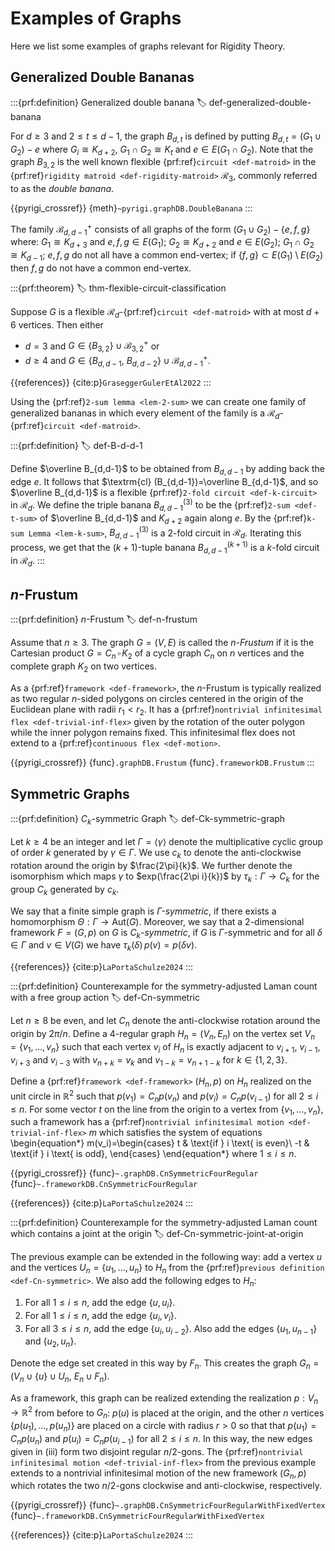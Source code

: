 # Examples of Graphs

Here we list some examples of graphs relevant for Rigidity Theory.

## Generalized Double Bananas

:::{prf:definition} Generalized double banana
:label: def-generalized-double-banana

For $d\geq 3$ and $2\leq t\leq d-1$,
the graph $B_{d,t}$ is defined by putting $B_{d,t}=(G_1\cup G_2)-e$
where $G_i\cong K_{d+2}$, $G_1\cap G_2\cong K_{t}$ and $e\in E(G_1\cap G_2)$.
Note that the graph $B_{3,2}$  is the well known flexible {prf:ref}`circuit <def-matroid>` in the {prf:ref}`rigidity matroid <def-rigidity-matroid>` $\mathcal{R}_3$, commonly referred to as the _double banana_.

{{pyrigi_crossref}} {meth}`~pyrigi.graphDB.DoubleBanana`
:::

The family  $\mathcal{B}_{d,d-1}^+$ consists of all graphs of the form
$(G_1\cup G_2)-\{e,f,g\}$ where: $G_1\cong K_{d+3}$ and $e,f,g\in E(G_1)$;
$G_2\cong K_{d+2}$ and $e\in E(G_2)$; $G_1\cap G_2\cong K_{d-1}$;
$e,f,g$ do not all have a common end-vertex;
if $\{f,g\}\subset E(G_1)\setminus E(G_2)$ then $f,g$ do not have a common end-vertex.

:::{prf:theorem}
:label: thm-flexible-circuit-classification

Suppose $G$ is a flexible $\mathcal{R}_d$-{prf:ref}`circuit <def-matroid>` with at most $d+6$ vertices.
Then either

* $d=3$ and $G\in \{B_{3,2}\}\cup \mathcal{B}_{3,2}^+$ or
* $d\geq 4$ and $G\in \{B_{d,d-1}$, $B_{d,d-2}\}\cup \mathcal{B}_{d,d-1}^+$.

{{references}} {cite:p}`GraseggerGulerEtAl2022`
:::

Using the {prf:ref}`2-sum lemma <lem-2-sum>` we can create one family of generalized bananas in which
every element of the family is a $\mathcal{R}_d$-{prf:ref}`circuit <def-matroid>`.

:::{prf:definition}
:label: def-B-d-d-1

Define $\overline B_{d,d-1}$ to be obtained from $B_{d,d-1}$ by adding back the edge $e$.
It follows that $\textrm{cl} (B_{d,d-1})=\overline B_{d,d-1}$, and so
$\overline B_{d,d-1}$ is a flexible {prf:ref}`2-fold circuit <def-k-circuit>` in
$\mathcal{R}_d$. We define the triple banana $B^{(3)}_{d,d-1}$
to be the {prf:ref}`2-sum <def-t-sum>` of $\overline B_{d,d-1}$
and $K_{d+2}$ again along $e$.
By the {prf:ref}`k-sum Lemma <lem-k-sum>`, $B^{(3)}_{d,d-1}$ is a 2-fold circuit in $\mathcal{R}_d$.
Iterating this process, we get that the $(k+1)$-tuple banana $B^{(k+1)}_{d,d-1}$ is a
$k$-fold circuit in $\mathcal{R}_d$.
:::


## $n$-Frustum

:::{prf:definition} $n$-Frustum
:label: def-n-frustum

Assume that $n\geq 3$. The graph $G=(V,E)$ is called the 
_$n$-Frustum_ if it is the Cartesian product
 $G=C_n\,\square \, K_2$ of a cycle graph $C_n$ on $n$ vertices 
 and the complete graph $K_2$ on two vertices.

As a {prf:ref}`framework <def-framework>`, the $n$-Frustum is 
typically realized as two regular $n$-sided polygons on circles 
centered in the origin of the Euclidean plane with radii $r_1<r_2$. 
It has a {prf:ref}`nontrivial infinitesimal flex <def-trivial-inf-flex>` 
given by the rotation of the outer polygon while the inner polygon remains 
fixed. This infinitesimal flex does not extend to a 
{prf:ref}`continuous flex <def-motion>`.

{{pyrigi_crossref}} {func}`.graphDB.Frustum`
{func}`.frameworkDB.Frustum`
:::


## Symmetric Graphs

:::{prf:definition} $C_k$-symmetric Graph
:label: def-Ck-symmetric-graph

Let $k\geq 4$ be an integer and let $\Gamma = \langle \gamma \rangle$
denote the multiplicative cyclic group of order $k$ generated by $\gamma\in \Gamma$.
We use $c_k$ to denote the anti-clockwise rotation around the
origin by $\frac{2\pi}{k}$. We further denote the isomorphism which maps
$\gamma$ to $exp(\frac{2\pi i}{k})$ by $\tau_k:\Gamma \rightarrow C_k$
for the group $C_k$ generated by $c_k$.

We say that a finite simple graph is _$\Gamma$-symmetric_, if there exists
a homomorphism $\Theta:\Gamma \rightarrow \text{Aut}(G)$. Moreover, we say
that a $2$-dimensional framework $F=(G,p)$ on $G$ is _$C_k$-symmetric_, if
$G$ is $\Gamma$-symmetric and for all $\delta \in \Gamma$ and $v\in V(G)$
we have $\tau_k(\delta)\,p(v) = p(\delta v)$.

{{references}} {cite:p}`LaPortaSchulze2024`
:::

:::{prf:definition} Counterexample for the symmetry-adjusted Laman count with a free group action
:label: def-Cn-symmetric

Let $n\geq8$ be even, and let $C_n$ denote the anti-clockwise 
rotation around the origin by $2\pi/n$. Define a 4-regular 
graph $H_n=(V_n,E_n)$ on the vertex set $V_n=\{v_1,\dots,v_n\}$ 
such that each vertex $v_i$ of $H_n$ is exactly adjacent to 
$v_{i+1}$, $v_{i-1}$, $v_{i+3}$ and $v_{i-3}$ with $v_{n+k}=v_k$ 
and $v_{1-k}=v_{n+1-k}$ for $k\in \{1,2,3\}$.

Define a {prf:ref}`framework <def-framework>` $(H_n,p)$ on 
$H_n$ realized on the unit circle in $\mathbb{R}^2$ such that 
$p(v_1)=C_np(v_n)$ and $p(v_i)=C_np(v_{i-1})$ for all 
$2\leq i\leq n$. For some vector $t$ on the line from the 
origin to a vertex from $\{v_1,\dots,v_n\}$, such a framework 
has a 
{prf:ref}`nontrivial infinitesimal motion <def-trivial-inf-flex>` 
$m$ which satisfies the system of equations
\begin{equation*}
    m(v_i)=\begin{cases}
        t & \text{if } i \text{ is even}\\
        -t & \text{if } i \text{ is odd},
    \end{cases}
\end{equation*}
where $1\leq i\leq n$.

{{pyrigi_crossref}} {func}`~.graphDB.CnSymmetricFourRegular`
{func}`~.frameworkDB.CnSymmetricFourRegular`

{{references}} {cite:p}`LaPortaSchulze2024`
:::

:::{prf:definition} Counterexample for the symmetry-adjusted Laman count which contains a joint at the origin
:label: def-Cn-symmetric-joint-at-origin

The previous example can be extended in the following way: 
add a vertex $u$ and the vertices $U_n=\{u_1,\dots,u_n\}$ 
to $H_n$ from the {prf:ref}`previous definition <def-Cn-symmetric>`. 
We also add the following edges to $H_n$:
1. For all $1\leq i\leq n$, add the edge $\{u,u_i\}$.
2. For all $1\leq i\leq n$, add the edge $\{u_i,v_i\}$.
3. For all $3\leq i\leq n$, add the edge $\{u_i,u_{i-2}\}$. 
Also add the edges $\{u_1,u_{n-1}\}$ and $\{u_2,u_n\}$.

Denote the edge set created in this way by $F_n$. This creates 
the graph $G_n=(V_n\cup\{u\}\cup U_n,~E_n \cup F_n)$.

As a framework, this graph can be realized extending the 
realization $p:V_n\rightarrow \mathbb{R}^2$ from before to 
$G_n$: $p(u)$ is placed at the origin, and the other $n$ vertices 
$\{p(u_1),\dots,p(u_n)\}$ are placed on a circle with radius $r>0$ 
so that that $p(u_1)=C_np(u_n)$ and $p(u_i)=C_np(u_{i-1})$ for 
all $2\leq i\leq n$. In this way, the new edges given in (iii) 
form two disjoint regular $n/2$-gons. The 
{prf:ref}`nontrivial infinitesimal motion <def-trivial-inf-flex>` 
from the previous example extends to a nontrivial infinitesimal 
motion of the new framework $(G_n,p)$ which rotates the two 
$n/2$-gons clockwise and anti-clockwise, respectively.

{{pyrigi_crossref}} {func}`~.graphDB.CnSymmetricFourRegularWithFixedVertex`
{func}`~.frameworkDB.CnSymmetricFourRegularWithFixedVertex`

{{references}} {cite:p}`LaPortaSchulze2024`
:::